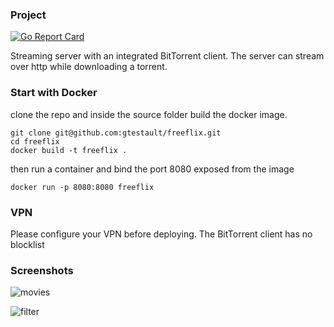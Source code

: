### Project
[![Go Report Card](https://goreportcard.com/badge/github.com/ninjaintrouble/freeflix)](https://goreportcard.com/report/github.com/ninjaintrouble/freeflix)

Streaming server with an integrated BitTorrent client. The server can stream over http while downloading a torrent. 

### Start with Docker
clone the repo and inside the source folder build the docker image.

```
git clone git@github.com:gtestault/freeflix.git
cd freeflix
docker build -t freeflix .
```

then run a container and bind the port 8080 exposed from the image

```docker run -p 8080:8080 freeflix```

### VPN 

Please configure your VPN before deploying. The BitTorrent client has no blocklist

### Screenshots

![movies](/doc/screenshots/movies.png "Movies Dashboard")

![filter](/doc/screenshots/dialog.png "Advanced Filter")
